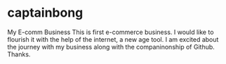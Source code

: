 # captainbong
My E-comm Business
This is first e-commerce business. I would like to flourish it with the help of the internet, a new age tool.
I am excited about the journey with my business along with the companinonship of Github.
Thanks.

